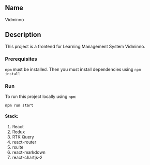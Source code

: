 ## Name

Vidminno

## Description

This project is a frontend for Learning Management System Vidminno.

### Prerequisites

`npm` must be installed. Then you must install dependencies using `npm install`

### Run

To run this project locally using `npm`:

`npm run start`

#### Stack:

1. React
2. Redux
3. RTK Query
4. react-router
5. rsuite
6. react-markdown
7. react-chartjs-2